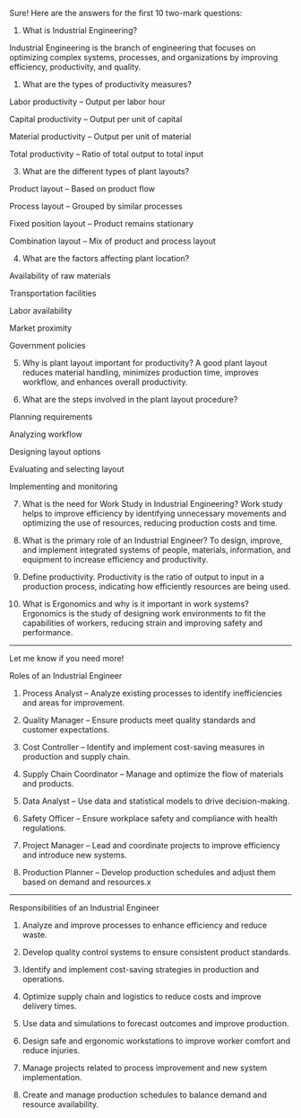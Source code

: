 Sure! Here are the answers for the first 10 two-mark questions:

1. What is Industrial Engineering?

Industrial Engineering is the branch of engineering that focuses on optimizing complex systems,
processes, and organizations by improving efficiency, productivity, and quality.


1. What are the types of productivity measures?

Labor productivity – Output per labor hour

Capital productivity – Output per unit of capital

Material productivity – Output per unit of material

Total productivity – Ratio of total output to total input



3. What are the different types of plant layouts?

Product layout – Based on product flow

Process layout – Grouped by similar processes

Fixed position layout – Product remains stationary

Combination layout – Mix of product and process layout



4. What are the factors affecting plant location?

Availability of raw materials

Transportation facilities

Labor availability

Market proximity

Government policies



5. Why is plant layout important for productivity?
A good plant layout reduces material handling, minimizes production time, improves workflow, and enhances overall productivity.


6. What are the steps involved in the plant layout procedure?

Planning requirements

Analyzing workflow

Designing layout options

Evaluating and selecting layout

Implementing and monitoring



7. What is the need for Work Study in Industrial Engineering?
Work study helps to improve efficiency by identifying unnecessary movements and optimizing the use of resources, reducing production costs and time.


8. What is the primary role of an Industrial Engineer?
To design, improve, and implement integrated systems of people, materials, information, and equipment to increase efficiency and productivity.


9. Define productivity.
Productivity is the ratio of output to input in a production process, indicating how efficiently resources are being used.


10. What is Ergonomics and why is it important in work systems?
Ergonomics is the study of designing work environments to fit the capabilities of workers, reducing strain and improving safety and performance.

----------------------------------------------------------------------------------------------------------------------------------------------


Let me know if you need more!

Roles of an Industrial Engineer

1. Process Analyst – Analyze existing processes to identify inefficiencies and areas for improvement.


2. Quality Manager – Ensure products meet quality standards and customer expectations.


3. Cost Controller – Identify and implement cost-saving measures in production and supply chain.


4. Supply Chain Coordinator – Manage and optimize the flow of materials and products.


5. Data Analyst – Use data and statistical models to drive decision-making.


6. Safety Officer – Ensure workplace safety and compliance with health regulations.


7. Project Manager – Lead and coordinate projects to improve efficiency and introduce new systems.


8. Production Planner – Develop production schedules and adjust them based on demand and resources.x




---

Responsibilities of an Industrial Engineer

1. Analyze and improve processes to enhance efficiency and reduce waste.


2. Develop quality control systems to ensure consistent product standards.


3. Identify and implement cost-saving strategies in production and operations.


4. Optimize supply chain and logistics to reduce costs and improve delivery times.


5. Use data and simulations to forecast outcomes and improve production.


6. Design safe and ergonomic workstations to improve worker comfort and reduce injuries.


7. Manage projects related to process improvement and new system implementation.


8. Create and manage production schedules to balance demand and resource availability.